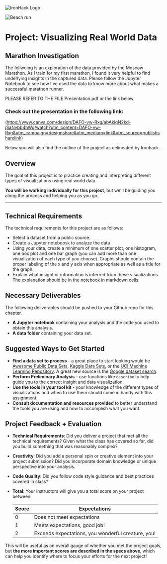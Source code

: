 ![IronHack Logo](https://s3-eu-west-1.amazonaws.com/ih-materials/uploads/upload_d5c5793015fec3be28a63c4fa3dd4d55.png)

![Beach run](https://user-images.githubusercontent.com/105838147/195735424-e3fbda29-2f2f-4dc9-b22f-140615db6f0c.gif)


# Project: Visualizing Real World Data

## Marathon Investigation 
 The follwoing is an exploration of the data provided by the Moscow Marathon. As I train for my first marathon, I found it very helpful to find underlying insights in the captured data. Please follow the Jupyter Notebook to see how I've used the data to know more about what makes a successful marathon runner. 
 
 PLEASE REFER TO THE FILE Presentation.pdf or the link below. 

### Check out the presentation in the following link: 

(https://www.canva.com/design/DAFO-vw-Rxg/abAkiqN2kd-jSaNybb4hWg/watch?utm_content=DAFO-vw-Rxg&utm_campaign=designshare&utm_medium=link&utm_source=publishsharelink)

Below you will also find the outline of the project as delineated by Ironhack. 

## Overview

The goal of this project is to practice creating and interpreting different types of visualizations using real world data.

**You will be working individually for this project**, but we'll be guiding you along the process and helping you as you go. 

---

## Technical Requirements

The technical requirements for this project are as follows:

 - Select a dataset from a public source.
 - Create a Jupyter noteboosk to analyze the data
 - Using your data, create a minimum of one scatter plot, one histogram, one box plot and one bar graph (you can add more than one visualization of each type of you choose). Graphs should contain the proper labeling of the x and y axis when appropriate as well as a title for the graph.
 - Explain what insight or information is inferred from these visualizations. The explanation should be in the notebook in markdown cells.

## Necessary Deliverables

The following deliverables should be pushed to your Github repo for this chapter.

- **A Jupyter notebook** containing your analysis and the code you used to obtain this analysis.
- **A data folder** containing your data set.

## Suggested Ways to Get Started

* **Find a data set to process** - a great place to start looking would be [Awesome Public Data Sets](https://github.com/awesomedata/awesome-public-datasets), [Kaggle Data Sets](https://www.kaggle.com/datasets), or the [UCI Machine Learning Repository](https://archive.ics.uci.edu/ml/index.php). A great new source is the [Google dataset search](https://toolbox.google.com/datasetsearch).
* **Perform Preliminary Analysis** - use functions like `describe` to help guide you to the correct insight and data visualization. 
* **Use the tools in your tool kit** - your knowledge of the different types of visualizations and when to use them should come in handy with this assignment.
* **Consult documentation and resources provided** to better understand the tools you are using and how to accomplish what you want.

## Project Feedback + Evaluation

* __Technical Requirements__: Did you deliver a project that met all the technical requirements? Given what the class has covered so far, did you build something that was reasonably complex?

* __Creativity__: Did you add a personal spin or creative element into your project submission? Did you incorporate domain knowledge or unique perspective into your analysis.

* __Code Quality__: Did you follow code style guidance and best practices covered in class?

* __Total__: Your instructors will give you a total score on your project between:

    **Score**|**Expectations**
    -----|-----
    0|Does not meet expectations
    1|Meets expectations, good job!
    2|Exceeds expectations, you wonderful creature, you!

This will be useful as an overall gauge of whether you met the project goals, but __the more important scores are described in the specs above__, which can help you identify where to focus your efforts for the next project!
